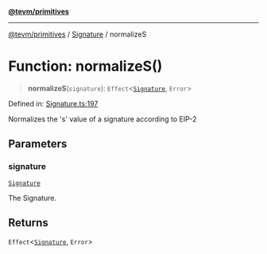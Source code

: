 [**@tevm/primitives**](../../../README.md)

***

[@tevm/primitives](../../../globals.md) / [Signature](../README.md) / normalizeS

# Function: normalizeS()

> **normalizeS**(`signature`): `Effect`\<[`Signature`](../interfaces/Signature.md), `Error`\>

Defined in: [Signature.ts:197](https://github.com/evmts/tevm-monorepo/blob/main/packages/primitives/src/Signature.ts#L197)

Normalizes the 's' value of a signature according to EIP-2

## Parameters

### signature

[`Signature`](../interfaces/Signature.md)

The Signature.

## Returns

`Effect`\<[`Signature`](../interfaces/Signature.md), `Error`\>

